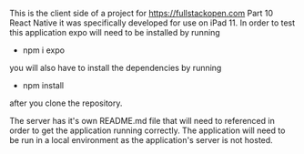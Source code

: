 This is the client side of a project for https://fullstackopen.com Part 10 React Native it was specifically developed for use on iPad 11. In order to test this application expo will need to be installed by running 

- npm i expo

you will also have to install the dependencies by running 

- npm install 

after you clone the repository. 

The server has it's own README.md file that will need to referenced in order to get the application running correctly. The application will need to be run in a local environment as the application's server is not hosted. 
